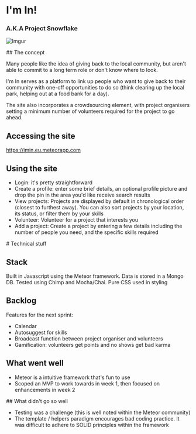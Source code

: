 # I'm In!

### A.K.A Project Snowflake

![Imgur](http://i.imgur.com/HadrXnD.png)

## The concept

Many people like the idea of giving back to the local community, but aren't able to commit to a long term role or don't know where to look.

I'm In serves as a platform to link up people who want to give back to their community with one-off opportunities to do so (think clearing up the local park, helping out at a food bank for a day).

The site also incorporates a crowdsourcing element, with project organisers setting a minimum number of volunteers required for the project to go ahead.

## Accessing the site

https://imin.eu.meteorapp.com

## Using the site

* Login: it's pretty straightforward
* Create a profile: enter some brief details, an optional profile picture and drop the pin in the area you'd like receive search results
* View projects: Projects are displayed by default in chronological order (closest to furthest away). You can also sort projects by your location, its status, or filter them by your skills
* Volunteer: Volunteer for a project that interests you
* Add a project: Create a project by entering a few details including the number of people you need, and the specific skills required

# Technical stuff

## Stack

Built in Javascript using the Meteor framework. Data is stored in a Mongo DB. Tested using Chimp and Mocha/Chai. Pure CSS used in styling

## Backlog

Features for the next sprint:

* Calendar
* Autosuggest for skills
* Broadcast function between project organiser and volunteers
* Gamification: volunteers get points and no shows get bad karma

## What went well

* Meteor is a intuitive framework that's fun to use
* Scoped an MVP to work towards in week 1, then focused on enhancements in week 2

## What didn't go so well

* Testing was a challenge (this is well noted within the Meteor community)
* The template / helpers paradigm encourages bad coding practice. It was difficult to adhere to SOLID principles within the framework
